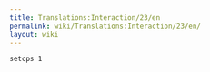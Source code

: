 ```yaml
---
title: Translations:Interaction/23/en
permalink: wiki/Translations:Interaction/23/en/
layout: wiki
---
```


    setcps 1
